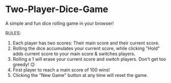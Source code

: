# Two-Player-Dice-Game
A simple and fun dice rolling game in your browser!

RULES:

1) Each player has two scores: Their main score and their current score.
2) Rolling the dice accumulates your current score, while clicking "Hold" adds current score to your main score & switches players.
3) Rolling a 1 will erase your current score and switch players. Don't get too greedy! 😉
4) First player to reach a main score of 100 wins!
5) Clicking the "New Game" button at any time will reset the game.

